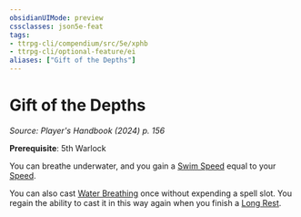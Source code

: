 ```yaml
---
obsidianUIMode: preview
cssclasses: json5e-feat
tags:
- ttrpg-cli/compendium/src/5e/xphb
- ttrpg-cli/optional-feature/ei
aliases: ["Gift of the Depths"]
---
```

# Gift of the Depths
*Source: Player's Handbook (2024) p. 156*  

**Prerequisite**: 5th Warlock

You can breathe underwater, and you gain a [Swim Speed](3-Compendium/rules/variant-rules/swim-speed-xphb.md) equal to your [Speed](3-Compendium/rules/variant-rules/speed-xphb.md).

You can also cast [Water Breathing](3-Compendium/spells/water-breathing-xphb.md) once without expending a spell slot. You regain the ability to cast it in this way again when you finish a [Long Rest](3-Compendium/rules/variant-rules/long-rest-xphb.md).